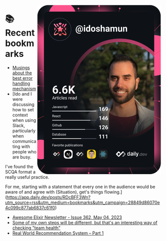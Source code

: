 <a href="https://app.daily.dev/idoshamun"><img src="https://raw.githubusercontent.com/idoshamun/idoshamun/devcard/devcard.svg" align='right' width="400" alt="Ido Shamun's Dev Card"/></a>

# 📚 Recent bookmarks
<!-- BOOKMARKS:START -->
- [Musings about the best error handling mechanism](https://app.daily.dev/posts/SzQLjc4uk?utm_source=rss&utm_medium=bookmarks&utm_campaign=28849d86070e4c099c877ab6837c61f0)
- [Ido and I were discussing how to set context when using Slack, particularly when communicating with people who are busy. 

I&#39;ve found the SCQA format a really useful practice. 

For me, starting with a statement that every one in the audience would be aware of and agree with &lpar;Situation&rpar;, get&#39;s things flowing.](https://app.daily.dev/posts/RDcBFF3Wn?utm_source=rss&utm_medium=bookmarks&utm_campaign=28849d86070e4c099c877ab6837c61f0)
- [Awesome Elixir Newsletter - Issue 362, May 04, 2023](https://app.daily.dev/posts/uswdqBRGv?utm_source=rss&utm_medium=bookmarks&utm_campaign=28849d86070e4c099c877ab6837c61f0)
- [Some of my own steps will be different, but that&#39;s an interesting way of checking &quot;team health&quot;](https://app.daily.dev/posts/ZavqgDhZZ?utm_source=rss&utm_medium=bookmarks&utm_campaign=28849d86070e4c099c877ab6837c61f0)
- [Real World Recommendation System – Part 1](https://app.daily.dev/posts/N9Tn3WPeh?utm_source=rss&utm_medium=bookmarks&utm_campaign=28849d86070e4c099c877ab6837c61f0)
<!-- BOOKMARKS:END -->
